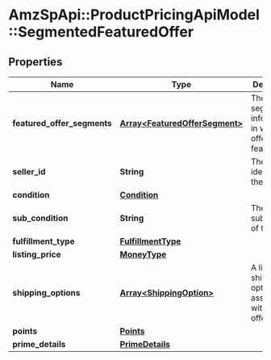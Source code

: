 # AmzSpApi::ProductPricingApiModel::SegmentedFeaturedOffer

## Properties
Name | Type | Description | Notes
------------ | ------------- | ------------- | -------------
**featured_offer_segments** | [**Array&lt;FeaturedOfferSegment&gt;**](FeaturedOfferSegment.md) | The list of segment information in which the offer is featured. | 
**seller_id** | **String** | The seller identifier for the offer. | 
**condition** | [**Condition**](Condition.md) |  | 
**sub_condition** | **String** | The item subcondition of the offer. | [optional] 
**fulfillment_type** | [**FulfillmentType**](FulfillmentType.md) |  | 
**listing_price** | [**MoneyType**](MoneyType.md) |  | 
**shipping_options** | [**Array&lt;ShippingOption&gt;**](ShippingOption.md) | A list of shipping options associated with this offer | [optional] 
**points** | [**Points**](Points.md) |  | [optional] 
**prime_details** | [**PrimeDetails**](PrimeDetails.md) |  | [optional] 

